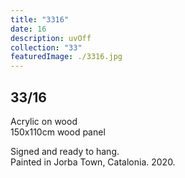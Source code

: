 ```yaml
---
title: "3316"
date: 16
description: uvOff
collection: "33"
featuredImage: ./3316.jpg
---
```



## 33/16

Acrylic on wood<br/>
150x110cm wood panel

Signed and ready to hang.<br/>
Painted in Jorba Town, Catalonia. 2020.